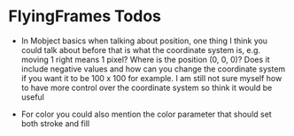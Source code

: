 # FlyingFrames Todos



- In Mobject basics when talking about position, one thing I think you could talk about before that is what the coordinate system is, e.g. moving 1 right means 1 pixel? Where is the position (0, 0, 0)? Does it include negative values and how can you change the coordinate system if you want it to be 100 x 100 for example. I am still not sure myself how to have more control over the coordinate system so think it would be useful

- For color you could also mention the color parameter that should set both stroke and fill
